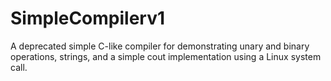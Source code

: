# SimpleCompilerv1

A deprecated simple C-like compiler for demonstrating unary and binary operations, strings, and a simple cout implementation using a Linux system call.